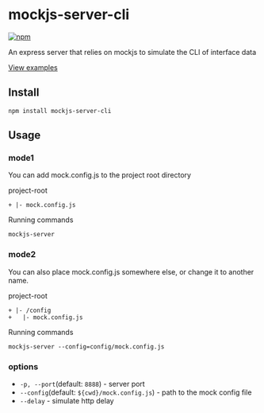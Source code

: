 # mockjs-server-cli
[![npm](https://img.shields.io/npm/v/mockjs-server-cli.svg)](https://www.npmjs.com/package/mockjs-server-cli)

An express server that relies on mockjs to simulate the CLI of interface data

[View examples](https://github.com/ronffy/mockjs-server-cli/tree/master/exemple)

## Install

```
npm install mockjs-server-cli
```

## Usage

### mode1

You can add mock.config.js to the project root directory  

project-root  
```
+ |- mock.config.js
```

Running commands  
```
mockjs-server
```

### mode2

You can also place mock.config.js somewhere else, or change it to another name.  

project-root  
```
+ |- /config
+   |- mock.config.js
```

Running commands  
```
mockjs-server --config=config/mock.config.js
```

### options

- `-p, --port`(default: `8888`) - server port
- `--config`(default: `${cwd}/mock.config.js`) - path to the mock config file
- `--delay` -  simulate http delay
